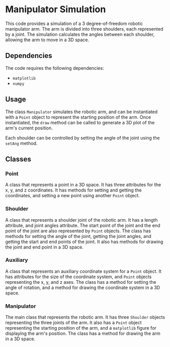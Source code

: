 # Manipulator Simulation
This code provides a simulation of a 3 degree-of-freedom robotic manipulator arm. The arm is divided into three shoulders, each represented by a joint. The simulation calculates the angles between each shoulder, allowing the arm to move in a 3D space.

## Dependencies
The code requires the following dependencies:

- `matplotlib`
- `numpy`

## Usage
The class `Manipulator` simulates the robotic arm, and can be instantiated with a `Point` object to represent the starting position of the arm. Once instantiated, the `draw` method can be called to generate a 3D plot of the arm's current position.

Each shoulder can be controlled by setting the angle of the joint using the `setAng` method.

## Classes
### Point
A class that represents a point in a 3D space. It has three attributes for the x, y, and z coordinates. It has methods for setting and getting the coordinates, and setting a new point using another `Point` object.

### Shoulder
A class that represents a shoulder joint of the robotic arm. It has a length attribute, and joint angles attribute. The start point of the joint and the end point of the joint are also represented by `Point` objects. The class has methods for setting the angle of the joint, getting the joint angles, and getting the start and end points of the joint. It also has methods for drawing the joint and end point in a 3D space.

### Auxiliary
A class that represents an auxiliary coordinate system for a `Point` object. It has attributes for the size of the coordinate system, and `Point` objects representing the x, y, and z axes. The class has a method for setting the angle of rotation, and a method for drawing the coordinate system in a 3D space.

### Manipulator
The main class that represents the robotic arm. It has three `Shoulder` objects representing the three joints of the arm. It also has a `Point` object representing the starting position of the arm, and a `matplotlib` figure for displaying the arm's position. The class has a method for drawing the arm in a 3D space.